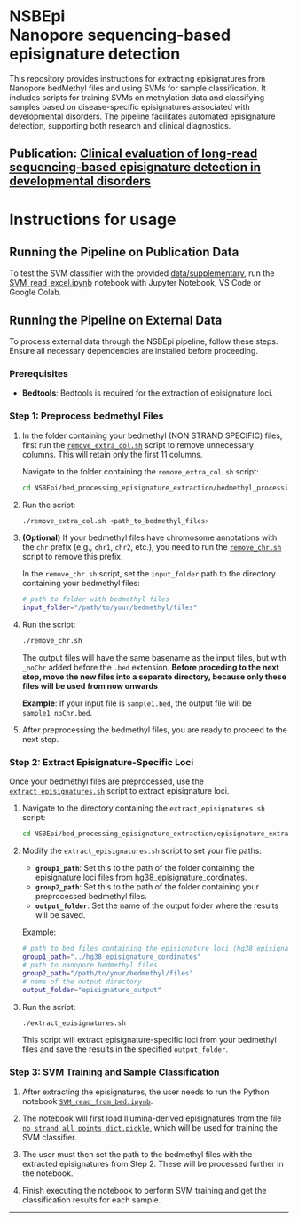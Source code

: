 # NSBEpi <br />Nanopore sequencing-based episignature detection

This repository provides instructions for extracting episignatures from Nanopore bedMethyl files and using SVMs for sample classification. It includes scripts for training SVMs on methylation data and classifying samples based on disease-specific episignatures associated with developmental disorders. The pipeline facilitates automated episignature detection, supporting both research and clinical diagnostics.

## Publication: [Clinical evaluation of long-read sequencing-based episignature detection in developmental disorders](https://doi.org/10.1186/s13073-024-01419-z) 

# Instructions for usage

## Running the Pipeline on Publication Data

To test the SVM classifier with the provided [data/supplementary](data/methylation_data_illumina_nanopore_samples_controls.xlsx), run the [SVM_read_excel.ipynb](SVM_read_excel.ipynb) notebook with Jupyter Notebook, VS Code or Google Colab.


## Running the Pipeline on External Data

To process external data through the NSBEpi pipeline, follow these steps. Ensure all necessary dependencies are installed before proceeding.

### Prerequisites

- **Bedtools**: Bedtools is required for the extraction of episignature loci.


### Step 1: Preprocess bedmethyl Files

1. In the folder containing your bedmethyl (NON STRAND SPECIFIC) files, first run the [`remove_extra_col.sh`](https://github.com/JorisVermeeschLab/NSBEpi/blob/main/bed_processing_episignature_extraction/bedmethyl_processing/remove_extra_col.sh) script to remove unnecessary columns. This will retain only the first 11 columns.

   Navigate to the folder containing the `remove_extra_col.sh` script:
   ```bash
   cd NSBEpi/bed_processing_episignature_extraction/bedmethyl_processing/
   ```

2. Run the script:
   ```bash
   ./remove_extra_col.sh <path_to_bedmethyl_files>
   ```

3. **(Optional)** If your bedmethyl files have chromosome annotations with the `chr` prefix (e.g., `chr1`, `chr2`, etc.), you need to run the [`remove_chr.sh`](https://github.com/JorisVermeeschLab/NSBEpi/blob/main/bed_processing_episignature_extraction/bedmethyl_processing/remove_chr.sh) script to remove this prefix.

   In the `remove_chr.sh` script, set the `input_folder` path to the directory containing your bedmethyl files:
   ```bash
   # path to folder with bedmethyl files
   input_folder="/path/to/your/bedmethyl/files"
   ```

4. Run the script:
   ```bash
   ./remove_chr.sh
   ```

   The output files will have the same basename as the input files, but with `_noChr` added before the `.bed` extension. **Before proceding to the next step, move the new files into a separate directory, because only these files will be used from now onwards**

   **Example**:
   If your input file is `sample1.bed`, the output file will be `sample1_noChr.bed`.

5. After preprocessing the bedmethyl files, you are ready to proceed to the next step.

### Step 2: Extract Episignature-Specific Loci

Once your bedmethyl files are preprocessed, use the [`extract_episignatures.sh`](https://github.com/JorisVermeeschLab/NSBEpi/blob/main/bed_processing_episignature_extraction/episignature_extraction/extract_episignatures.sh) script to extract episignature loci.

1. Navigate to the directory containing the `extract_episignatures.sh` script:
   ```bash
   cd NSBEpi/bed_processing_episignature_extraction/episignature_extraction/
   ```

2. Modify the `extract_episignatures.sh` script to set your file paths:
   - **`group1_path`**: Set this to the path of the folder containing the episignature loci files from [hg38_episignature_cordinates](https://github.com/JorisVermeeschLab/NSBEpi/tree/main/hg38_episignature_cordinates).
   - **`group2_path`**: Set this to the path of the folder containing your preprocessed bedmethyl files.
   - **`output_folder`**: Set the name of the output folder where the results will be saved.

   Example:
   ```bash
   # path to bed files containing the episignature loci (hg38_episignature_cordinates)
   group1_path="../hg38_episignature_cordinates"
   # path to nanopore bedmethyl files
   group2_path="/path/to/your/bedmethyl/files"
   # name of the output directory
   output_folder="episignature_output"
   ```

3. Run the script:
   ```bash
   ./extract_episignatures.sh
   ```

   This script will extract episignature-specific loci from your bedmethyl files and save the results in the specified `output_folder`.

### Step 3: SVM Training and Sample Classification

1. After extracting the episignatures, the user needs to run the Python notebook [`SVM_read_from_bed.ipynb`](https://github.com/JorisVermeeschLab/NSBEpi/blob/main/SVM_read_from_bed.ipynb).

2. The notebook will first load Illumina-derived episignatures from the file [`no_strand_all_points_dict.pickle`](https://github.com/JorisVermeeschLab/NSBEpi/blob/main/data/no_strand_all_points_dict.pickle), which will be used for training the SVM classifier.

3. The user must then set the path to the bedmethyl files with the extracted episignatures from Step 2. These will be processed further in the notebook.

4. Finish executing the notebook to perform SVM training and get the classification results for each sample. 

---
